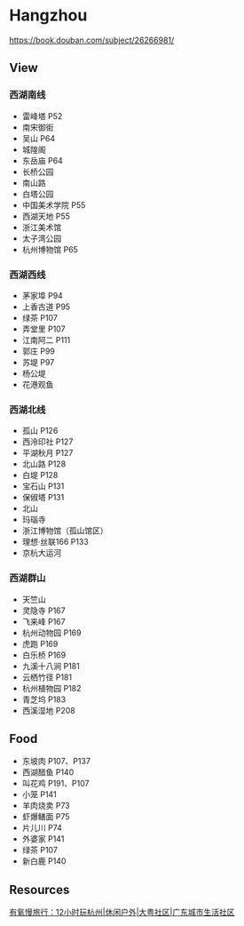 # Hangzhou


https://book.douban.com/subject/26266981/

## View

### 西湖南线

- 雷峰塔 P52
- 南宋御街
- 吴山 P64
- 城隍阁
- 东岳庙 P64
- 长桥公园
- 南山路
- 白塔公园
- 中国美术学院 P55
- 西湖天地 P55
- 浙江美术馆
- 太子湾公园
- 杭州博物馆 P65

### 西湖西线

- 茅家埠 P94
- 上香古道 P95
- 绿茶 P107
- 弄堂里 P107
- 江南阿二 P111
- 郭庄 P99
- 苏堤 P97
- 杨公堤
- 花港观鱼

### 西湖北线

- 孤山 P126
- 西泠印社 P127
- 平湖秋月 P127
- 北山路 P128
- 白堤 P128
- 宝石山 P131
- 保俶塔 P131
- 北山
- 玛瑙寺
- 浙江博物馆（孤山馆区）
- 理想·丝联166 P133
- 京杭大运河

### 西湖群山

- 天竺山
- 灵隐寺 P167
- 飞来峰 P167
- 杭州动物园 P169
- 虎跑 P169
- 白乐桥 P169
- 九溪十八涧 P181
- 云栖竹径 P181
- 杭州植物园 P182
- 青芝坞 P183
- 西溪湿地 P208


## Food

- 东坡肉 P107、P137
- 西湖醋鱼 P140
- 叫花鸡 P191、P107
- 小笼 P141
- 羊肉烧卖 P73
- 虾爆鳝面 P75
- 片儿川 P74
- 外婆家 P141
- 绿茶 P107
- 新白鹿 P140


## Resources

[有氧慢旅行：12小时玩杭州|休闲户外|大粤社区|广东城市生活社区](http://mygd.qq.com/forum.php?mod=viewthread&tid=559549)
